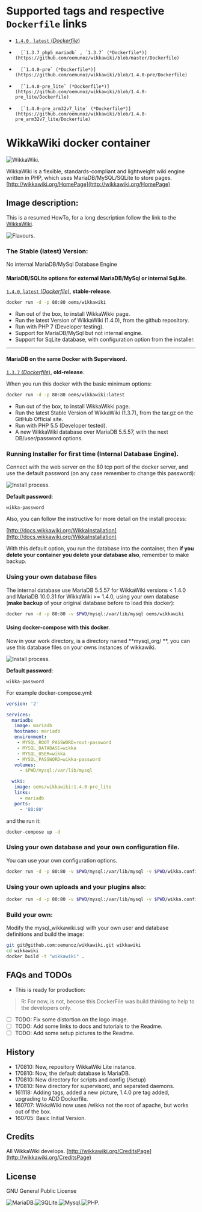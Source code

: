 # Supported tags and respective `Dockerfile` links

-	[`1.4.0` , `latest` (*Dockerfile*)](https://github.com/oemunoz/wikkawiki/blob/master/Dockerfile)
-       [`1.3.7_php5_mariadb` , `1.3.7` (*Dockerfile*)](https://github.com/oemunoz/wikkawiki/blob/master/Dockerfile)
-       [`1.4.0-pre` (*Dockerfile*)](https://github.com/oemunoz/wikkawiki/blob/1.4.0-pre/Dockerfile)
-       [`1.4.0-pre_lite` (*Dockerfile*)](https://github.com/oemunoz/wikkawiki/blob/1.4.0-pre_lite/Dockerfile)
-       [`1.4.0-pre_arm32v7_lite` (*Dockerfile*)](https://github.com/oemunoz/wikkawiki/blob/1.4.0-pre_arm32v7_lite/Dockerfile)


# WikkaWiki docker container
![WikkaWiki.](https://github.com/oemunoz/wikkawiki/raw/master/images/wikkawikiWizzard.png)

WikkaWiki is a flexible, standards-compliant and lightweight wiki engine written in PHP, which uses MariaDB/MySQL/SQLite to store pages.
[http://wikkawiki.org/HomePage](http://wikkawiki.org/HomePage)

## Image description:

This is a resumed HowTo, for a long description follow the link to the [WikkaWiki](http://wikkawiki.org/Wikka-Docker).

![Flavours.](https://github.com/oemunoz/wikkawiki/raw/master/images/flavours.png)

### The Stable (latest) Version:
No internal MariaDB/MySql Database Engine

#### MariaDB/SQLite options for external MariaDB/MySql or internal SqLite.
[`1.4.0`, `latest` (*Dockerfile*)](https://github.com/oemunoz/wikkawiki/blob/master/Dockerfile), **stable-release**.

```bash
docker run -d -p 80:80 oems/wikkawiki
```

- Run out of the box, to install WikkaWikki page.
- Run the latest Version of WikkaWiki (1.4.0), from the github repository.
- Run with PHP 7 (Developer testing).
- Support for MariaDB/MySql but not internal engine.
- Support for SqLite database, with configuration option from the installer.
----

#### MariaDB on the same Docker with Supervisord.
[`1.3.7` (*Dockerfile*)](https://github.com/oemunoz/wikkawiki/blob/1.3.7_php5_mariadb/Dockerfile), **old-release**.

When you run this docker with the basic minimum options:

```bash
docker run -d -p 80:80 oems/wikkawiki:latest
```

- Run out of the box, to install WikkaWikki page.
- Run the latest Stable Version of WikkaWiki (1.3.7), from the tar.gz on the GitHub Official site.
- Run with PHP 5.5 (Developer tested).
- A new WikkaWiki database over MariaDB 5.5.57, with the next DB/user/password options.

### Running Installer for first time (Internal Database Engine).

Connect with the web server on the 80 tcp port of the docker server, and use the default password (on any case remember to change this password):

![Install process.](https://github.com/oemunoz/wikkawiki/raw/master/images/database_user.png)

**Default password**:
```text
wikka-password
```

Also, you can follow the instructive for more detail on the install process:

[http://docs.wikkawiki.org/WikkaInstallation](http://docs.wikkawiki.org/WikkaInstallation)

With this default option, you run the database into the container, then **if you delete your container you delete your database also**, remember to make backup.

### Using your own database files

The internal database use MariaDB 5.5.57 for WikkaWiki versions < 1.4.0 and MariaDB 10.0.31 for WikkaWiki >= 1.4.0, using your own database (**make backup** of your original database before to load this docker):

```bash
docker run -d -p 80:80 -v $PWD/mysql:/var/lib/mysql oems/wikkawiki
```

#### Using docker-compose with this docker.
Now in your work directory, is a directory named **mysql_org/ **, you can use this database files on your owns instances of wikkawiki.

![Install process.](https://github.com/oemunoz/wikkawiki/raw/master/images/wizzard_dockercomposer.png)

**Default password**:
```text
wikka-password
```

For example docker-compose.yml:

```yaml
version: '2'

services:
  mariadb:
   image: mariadb
   hostname: mariadb
   environment:
    - MYSQL_ROOT_PASSWORD=root-password
    - MYSQL_DATABASE=wikka
    - MYSQL_USER=wikka
    - MYSQL_PASSWORD=wikka-password
   volumes:
     - $PWD/mysql:/var/lib/mysql

  wiki:
   image: oems/wikkawiki:1.4.0-pre_lite
   links:
     - mariadb
   ports:
     - '80:80'
```
and the run it:
```bash
docker-compose up -d
```

### Using your own database and your own configuration file.

You can use your own configuration options.

```bash
docker run -d -p 80:80 -v $PWD/mysql:/var/lib/mysql -v $PWD/wikka.config.php:/var/www/html/wikka/wikka.config.php oems/wikkawiki
```

### Using your own uploads and your plugins also:

```bash
docker run -d -p 80:80 -v $PWD/mysql:/var/lib/mysql -v $PWD/wikka.config.php:/var/www/html/wikka/wikka.config.php -v $PWD/uploads:/var/www/html/wikka/uploads -v $PWD/plugins:/var/www/html/wikka/plugins oems/wikkawiki
```

### Build your own:

Modify the mysql_wikkawiki.sql with your own user and database definitions and build the image:

```bash
git git@github.com:oemunoz/wikkawiki.git wikkawiki
cd wikkawiki
docker build -t "wikkawiki" .
```

## FAQs and TODOs

- This is ready for production:

> R: For now, is not, becose this DockerFile was build thinking to help to the developers only.

- [ ] TODO: Fix some distortion on the logo image.
- [ ] TODO: Add some links to docs and tutorials to the Readme.
- [ ] TODO: Add some setup pictures to the Readme.

## History

- 170810: New, repository WikkaWiki Lite instance.
- 170810: Now, the default database is MariaDB.
- 170810: New directory for scripts and config (/setup)
- 170810: New directory for supervisord, and separated daemons.
- 161118: Adding tags, added a new picture, 1.4.0 pre tag added, upgrading to ADD Dockerfile.
- 160707: WikkaWiki now uses /wikka not the root of apache, but works out of the box.
- 160705: Basic Initial Version.

## Credits

All WikkaWiki develops.
[http://wikkawiki.org/CreditsPage](http://wikkawiki.org/CreditsPage)

## License

GNU General Public License

![MariaDB.](https://github.com/oemunoz/wikkawiki/raw/master/images/mariadb.png)![SQLite.](https://github.com/oemunoz/wikkawiki/raw/master/images/sqlite.jpg)![Mysql.](https://github.com/oemunoz/wikkawiki/raw/master/images/MySQL.png)![PHP.](https://github.com/oemunoz/wikkawiki/raw/master/images/php.png)
